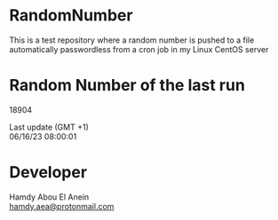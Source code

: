 # RandomNumber    
This is a test repository where a random number is pushed to a file automatically passwordless from a cron job in my Linux CentOS server    
# Random Number of the last run   
18904
      
Last update (GMT +1)    
06/16/23 08:00:01
# Developer    
Hamdy Abou El Anein   
hamdy.aea@protonmail.com
